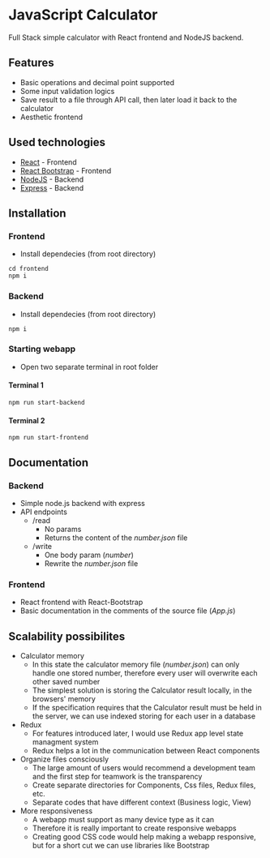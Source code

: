 # JavaScript Calculator
Full Stack simple calculator with React frontend and NodeJS backend.

## Features
 - Basic operations and decimal point supported
 - Some input validation logics
 - Save result to a file through API call, then later load it back to the calculator
 - Aesthetic frontend
 
## Used technologies

- [React](https://reactjs.org/) - Frontend
- [React Bootstrap](https://react-bootstrap.github.io/) - Frontend
- [NodeJS](https://nodejs.org/en/) - Backend
- [Express](https://expressjs.com/) - Backend

## Installation

### Frontend

 - Install dependecies (from root directory)

```
cd frontend
npm i
```

### Backend

 - Install dependecies (from root directory)

```
npm i
```

### Starting webapp

 - Open two separate terminal in root folder

#### Terminal 1
```
npm run start-backend
```
#### Terminal 2
```
npm run start-frontend
```

## Documentation

### Backend

 - Simple node.js backend with express
 - API endpoints
   - /read
     - No params
     - Returns the content of the _number.json_ file
   - /write
     - One body param (_number_)
     - Rewrite the _number.json_ file

### Frontend

 - React frontend with React-Bootstrap
 - Basic documentation in the comments of the source file (_App.js_)


## Scalability possibilites

 - Calculator memory
   - In this state the calculator memory file (_number.json_) can only handle one stored number, therefore every user will overwrite each other saved number
   - The simplest solution is storing the Calculator result locally, in the browsers' memory
   - If the specification requires that the Calculator result must be held in the server, we can use indexed storing for each user in a database
 - Redux
   - For features introduced later, I would use Redux app level state managment system
   - Redux helps a lot in the communication between React components
 - Organize files consciously
   - The large amount of users would recommend a development team and the first step for teamwork is the transparency
   - Create separate directories for Components, Css files, Redux files, etc.
   - Separate codes that have different context (Business logic, View)
 - More responsiveness
   - A webapp must support as many device type as it can
   - Therefore it is really important to create responsive webapps
   - Creating good CSS code would help making a webapp responsive, but for a short cut we can use libraries like Bootstrap
  
